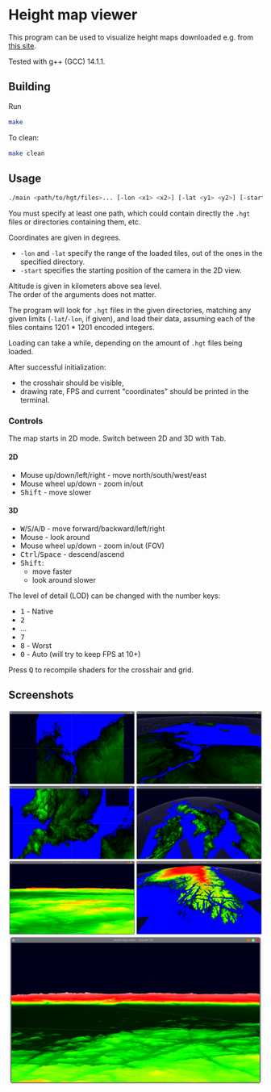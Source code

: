 # Height map viewer

This program can be used to visualize height maps downloaded e.g. from [this site](https://www.viewfinderpanoramas.org/Coverage%20map%20viewfinderpanoramas_org3.htm).

Tested with g++ (GCC) 14.1.1.

## Building

Run
```sh
make
```

To clean:
```sh
make clean
```

## Usage

```sh
./main <path/to/hgt/files>... [-lon <x1> <x2>] [-lat <y1> <y2>] [-start <lon> <lat> <alt>]
```

You must specify at least one path, which could contain directly the `.hgt` files or directories containing them, etc.

Coordinates are given in degrees.
- `-lon` and `-lat` specify the range of the loaded tiles, out of the ones in the specified directory.
- `-start` specifies the starting position of the camera in the 2D view.

Altitude is given in kilometers above sea level.\
The order of the arguments does not matter.

The program will look for `.hgt` files in the given directories, matching any given limits (`-lat`/`-lon`, if given), and load their data, assuming each of the files contains 1201 * 1201 encoded integers.

Loading can take a while, depending on the amount of `.hgt` files being loaded.

After successful initialization:
- the crosshair should be visible,
- drawing rate, FPS and current "coordinates" should be printed in the terminal.

### Controls

The map starts in 2D mode. Switch between 2D and 3D with <kbd>Tab</kbd>.

#### 2D
- Mouse up/down/left/right - move north/south/west/east
- Mouse wheel up/down - zoom in/out
- <kbd>Shift</kbd> - move slower

#### 3D
- <kbd>W</kbd>/<kbd>S</kbd>/<kbd>A</kbd>/<kbd>D</kbd> - move forward/backward/left/right
- Mouse - look around
- Mouse wheel up/down - zoom in/out (FOV)
- <kbd>Ctrl</kbd>/<kbd>Space</kbd> - descend/ascend
- <kbd>Shift</kbd>:
  - move faster
  - look around slower

The level of detail (LOD) can be changed with the number keys:
- <kbd>1</kbd> - Native
- <kbd>2</kbd>
- ...
- <kbd>7</kbd>
- <kbd>8</kbd> - Worst
- <kbd>0</kbd> - Auto (will try to keep FPS at 10+)

Press <kbd>Q</kbd> to recompile shaders for the crosshair and grid.

## Screenshots

<style>
    #tiled {
        display: flex;
        flex-wrap: wrap;
    }
    #tiled > img {
        width: 50%;
    }
</style>
<div id="tiled">
    <img src="./images/Screenshot_1.png" />
    <img src="./images/Screenshot_2.png" />
    <img src="./images/Screenshot_4.png" />
    <img src="./images/Screenshot_5.png" />
    <img src="./images/Screenshot_3.png" />
    <img src="./images/Screenshot_6.png" />
</div>
<img src="./images/Screenshot_7.png" />